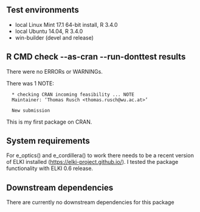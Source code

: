 ## Test environments
* local Linux Mint 17.1 64-bit install, R 3.4.0
* local Ubuntu 14.04, R 3.4.0
* win-builder (devel and release)

## R CMD check --as-cran --run-donttest results
There were no ERRORs or WARNINGs. 

There was 1 NOTE:

      * checking CRAN incoming feasibility ... NOTE
      Maintainer: ‘Thomas Rusch <thomas.rusch@wu.ac.at>’

      New submission

This is my first package on CRAN.      

## System requirements 
For e_optics() and e_cordillera() to work there needs to be a recent version of ELKI installed (https://elki-project.github.io/). I tested the package functionality with ELKI 0.6 release.

## Downstream dependencies
There are currently no downstream dependencies for this package
       